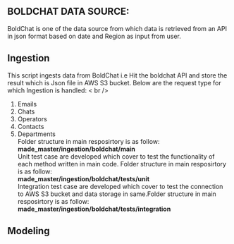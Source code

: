 ## BOLDCHAT DATA SOURCE:
BoldChat is one of the data source from which data is retrieved from an API in json format based on date and Region as input from user. 
## Ingestion
This script ingests data from BoldChat i.e Hit the boldchat API and store the result which is Json file in AWS S3 bucket.
Below are the request type for which Ingestion is handled: < br />
 1. Emails  <br />
 2. Chats  <br />
 3. Operators  <br />
 4. Contacts  <br />
 5. Departments <br />
Folder structure in main resposirtory is as follow:<br />
**made_master/ingestion/boldchat/main** <br />
Unit test case are developed which cover to test the functionality of each method written in main code. Folder structure in main resposirtory is as follow:<br />
**made_master/ingestion/boldchat/tests/unit** <br />
Integration test case are developed which cover to test the connection to AWS S3 bucket and data storage in same.Folder structure in main resposirtory is as follow:<br />
**made_master/ingestion/boldchat/tests/integration**
 
## Modeling



